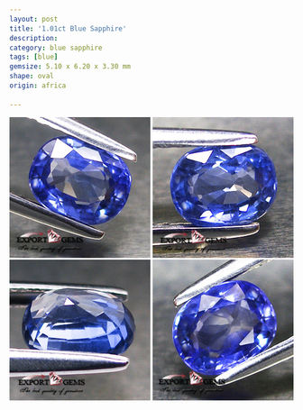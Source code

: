 ```yaml
---
layout: post
title: '1.01ct Blue Sapphire'
description: 
category: blue sapphire
tags: [blue]
gemsize: 5.10 x 6.20 x 3.30 mm
shape: oval
origin: africa

---
```

![Sapphire pic 1](/images/1.01-sapphire-a.jpg)
![Sapphire pic 2](/images/1.01-sapphire-b.jpg)
![Sapphire pic 3](/images/1.01-sapphire-c.jpg)
![Sapphire pic 4](/images/1.01-sapphire-d.jpg)
